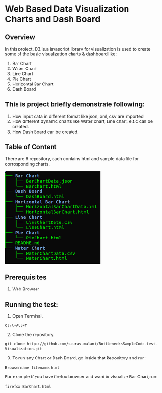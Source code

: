 # Web Based Data Visualization Charts and Dash Board

## Overview

In this project, D3.js,a javascript library for visualization is used to create some of the basic visualization charts & dashboard like:
1. Bar Chart
2. Water Chart
3. Line Chart
4. Pie Chart
5. Horizontal Bar Chart 
6. Dash Board

## This is project briefly demonstrate following:
1. How input data in different format like json, xml, csv are imported.
2. How different dynamic charts like Water chart, Line chart, e.t.c can be created.
3. How Dash Board can be created.

## Table of Content

There are 6 repository, each contains html and sample data file for corrosponding charts. 

![Alt text](./repo_tree.png?raw=true "Title")

## Prerequisites
1. Web Browser

## Running the test:
1. Open Terminal.

```
Ctrl+Alt+T
```

2. Clone the repository.

```
git clone https://github.com/saurav-malani/BottlenecksSampleCode-test-Visualization.git
```

3. To run any Chart or Dash Board, go inside that Repository and run: 

```Browsername filename.html```

For example if you have firefox browser and want to visualize Bar Chart,run:

```firefox BarChart.html```

